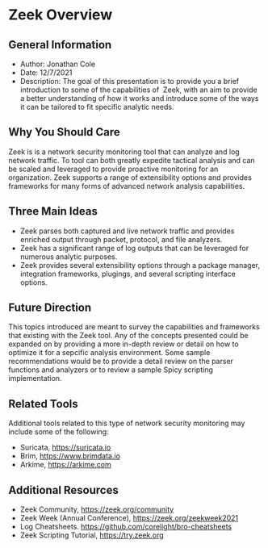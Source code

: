 # Zeek Overview

## General Information
- Author: Jonathan Cole
- Date: 12/7/2021
- Description: The goal of this presentation is to provide you a brief introduction to some of the capabilities of  Zeek, with an aim to provide a better understanding of how it works and introduce some of the ways it can be tailored to fit specific analytic needs.

## Why You Should Care

Zeek is is a network security monitoring tool that can analyze and log network traffic. To tool can both greatly expedite tactical analysis and can be scaled and leveraged to provide proactive monitoring for an organization. Zeek supports a range of extensibility options and provides frameworks for many forms of advanced network analysis capabilities.

## Three Main Ideas
- Zeek parses both captured and live network traffic and provides enriched output through packet, protocol, and file analyzers.
- Zeek has a significant range of log outputs that can be leveraged for numerous analytic purposes.
- Zeek provides several extensibility options through a package manager, integration frameworks, plugings, and several scripting interface options.

## Future Direction

This topics  introduced are meant to survey the capabilities and frameworks that existing with the Zeek tool. Any of the concepts presented  could be expanded on by providing a more in-depth review or detail on how to optimize it for a sepcific analysis environment. Some sample recommendations would be to provide a detail review on the parser functions and analyzers or to review a sample Spicy scripting implementation.

## Related Tools

Additional tools related to this type of network security monitoring may include some of the following:
- Suricata, https://suricata.io
- Brim, https://www.brimdata.io
- Arkime, https://arkime.com

## Additional Resources
- Zeek Community, https://zeek.org/community
- Zeek Week (Annual Conference), https://zeek.org/zeekweek2021
- Log Cheatsheets. https://github.com/corelight/bro-cheatsheets
- Zeek Scripting Tutorial, https://try.zeek.org

